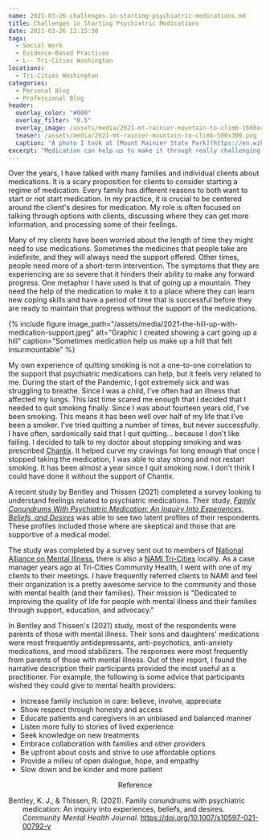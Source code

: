 ```yaml
---
name: 2021-03-26-challenges-in-starting-psychiatric-medications.md
title: Challenges in Starting Psychiatric Medications
date: 2021-03-26 12:15:38 
tags:
  - Social Work
  - Evidence-Based Practices
  - L-- Tri-Cities Washington
locations: 
  - Tri-Cities Washington
categories:
  - Personal Blog
  - Professional Blog
header:
  overlay_color: "#000"
  overlay_filter: "0.5"
  overlay_image: /assets/media/2021-mt-rainier-mountain-to-climb-1600x400.png
  teaser: /assets/media/2021-mt-rainier-mountain-to-climb-500x300.png
  caption: "A photo I took at [Mount Rainier State Park](https://en.wikipedia.org/wiki/Mount_Rainier) when I went with my family in the summer of 2019."
excerpt: "Medication can help us to make it through really challenging situations"
---
```


Over the years, I have talked with many families and individual clients about medications. It is a scary proposition for clients to consider starting a regime of medication. Every family has different reasons to both want to start or not start medication. In my practice, it is crucial to be centered around the client's desires for medication. My role is often focused on talking through options with clients, discussing where they can get more information, and processing some of their feelings.

Many of my clients have been worried about the length of time they might need to use medications. Sometimes the medicines that people take are indefinite, and they will always need the support offered. Other times, people need more of a short-term intervention. The symptoms that they are experiencing are so severe that it hinders their ability to make any forward progress. One metaphor I have used is that of going up a mountain. They need the help of the medication to make it to a place where they can learn new coping skills and have a period of time that is successful before they are ready to maintain that progress without the support of the medications.

{% include figure image_path="/assets/media/2021-the-hill-up-with-medication-support.jpeg" alt="Graphic I created showing a cart going up a hill" caption="Sometimes medication help us make up a hill that felt insurmountable" %}

My own experience of quitting smoking is not a one-to-one correlation to the support that psychiatric medications can help, but it feels very related to me. During the start of the Pandemic, I got extremely sick and was struggling to breathe. Since I was a child, I've often had an illness that affected my lungs. This last time scared me enough that I decided that I needed to quit smoking finally. Since I was about fourteen years old, I've been smoking. This means it has been well over half of my life that I've been a smoker. I've tried quitting a number of times, but never successfully. I have often, sardonically said that I quit quitting... because I don't like failing. I decided to talk to my doctor about stopping smoking and was prescribed [Chantix](https://www.chantix.com). It helped curve my cravings for long enough that once I stopped taking the medication, I was able to stay strong and not restart smoking. It has been almost a year since I quit smoking now. I don't think I could have done it without the support of Chantix.

A recent study by Bentley and Thissen (2021) completed a survey looking to understand feelings related to psychiatric medications. Their study, _[Family Conundrums With Psychiatric Medication: An Inquiry Into Experiences, Beliefs, and Desires](https://doi.org/10.1007/s10597-021-00792-y)_ was able to see two latent profiles of their respondents. These profiles included those where are skeptical and those that are supportive of a medical model. 

The study was completed by a survey sent out to members of [National Alliance on Mental Illness](https://www.nami.org/Home), there is also a [NAMI Tri-Cities](https://namitricities.org) locally. As a case manager years ago at Tri-Cities Community Health, I went with one of my clients to their meetings. I have frequently referred clients to NAMI and feel their organization is a pretty awesome service to the community and those with mental health (and their families). Their mission is "Dedicated to improving the quality of life for people with mental illness and their families through support, education, and advocacy." 

In Bentley and Thissen's (2021) study, most of the respondents were parents of those with mental illness. Their sons and daughters' medications were most frequently antidepressants, anti-psychotics, anti-anxiety medications, and mood stabilizers. The responses were most frequently from parents of those with mental illness. Out of their report, I found the narrative description their participants provided the most useful as a practitioner. For example, the following is some advice that participants wished they could give to mental health providers:

- Increase family inclusion in care: believe, involve, appreciate
- Show respect through honesty and access
- Educate patients and caregivers in an unbiased and balanced manner
- Listen more fully to stories of lived experience
- Seek knowledge on new treatments
- Embrace collaboration with families and other providers
- Be upfront about costs and strive to use affordable options
- Provide a milieu of open dialogue, hope, and empathy
- Slow down and be kinder and more patient


<div style="text-align: center" markdown="1">
Reference
</div>
<div style="margin: 0 0 0 2em; text-indent: -2em;" markdown="1">

Bentley, K. J., & Thissen, R. (2021). Family conundrums with psychiatric medication: An inquiry into experiences, beliefs, and desires. _Community Mental Health Journal_. <https://doi.org/10.1007/s10597-021-00792-y>

</div>